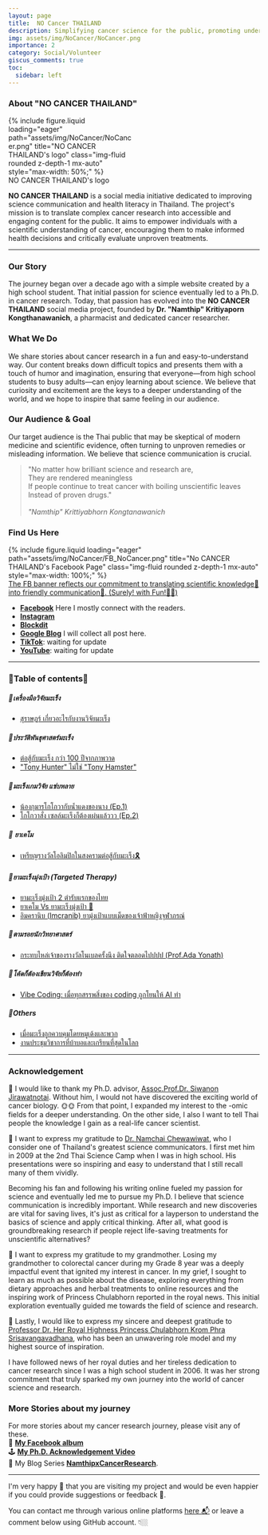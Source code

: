 ```yaml
---
layout: page
title:  NO Cancer THAILAND
description: Simplifying cancer science for the public, promoting understanding of cancer biology and precision medicine. 
img: assets/img/NoCancer/NoCancer.png
importance: 2
category: Social/Volunteer
giscus_comments: true
toc:
  sidebar: left
---
```

### About "NO CANCER THAILAND"

<div class="row justify-content-center">
  <div class="col-sm mt-3 mt-md-0 content-center" style="max-width: 50%;">
    {% include figure.liquid loading="eager" path="assets/img/NoCancer/NoCancer.png" title="NO CANCER THAILAND's logo" class="img-fluid rounded z-depth-1 mx-auto" style="max-width: 50%;" %}
  </div>
</div>
<div class="caption text-center">
    <a>NO CANCER THAILAND's logo</a>
</div>

**NO CANCER THAILAND** is a social media initiative dedicated to improving science communication and health literacy in Thailand. The project's mission is to translate complex cancer research into accessible and engaging content for the public. It aims to empower individuals with a scientific understanding of cancer, encouraging them to make informed health decisions and critically evaluate unproven treatments.

---

### Our Story

The journey began over a decade ago with a simple website created by a high school student. That initial passion for science eventually led to a Ph.D. in cancer research. Today, that passion has evolved into the **NO CANCER THAILAND** social media project, founded by **Dr. "Namthip" Kritiyaporn Kongthanawanich**, a pharmacist and dedicated cancer researcher.

### What We Do

We share stories about cancer research in a fun and easy-to-understand way. Our content breaks down difficult topics and presents them with a touch of humor and imagination, ensuring that everyone—from high school students to busy adults—can enjoy learning about science. We believe that curiosity and excitement are the keys to a deeper understanding of the world, and we hope to inspire that same feeling in our audience.

### Our Audience & Goal

Our target audience is the Thai public that may be skeptical of modern medicine and scientific evidence, often turning to unproven remedies or misleading information. We believe that science communication is crucial. 
> "No matter how brilliant science and research are, \
> They are rendered meaningless \
> If people continue to treat cancer with boiling unscientific leaves \
> Instead of proven drugs." \
> \
>   *"Namthip" Krittiyabhorn Kongtanawanich*

### Find Us Here
<div class="row justify-content-center">
  <div class="col-sm mt-3 mt-md-0 content-center" style="max-width: 100%;">
    {% include figure.liquid loading="eager" path="assets/img/NoCancer/FB_NoCancer.png" title="No CANCER THAILAND's Facebook Page" class="img-fluid rounded z-depth-1 mx-auto" style="max-width: 100%;" %}
  </div>
</div>
<div class="caption text-center">
    <a href="https://www.nature.com/articles/s41598-024-73581-8/figures/7" target="_blank">The FB banner reflects our commitment to translating scientific knowledge🥸 into friendly communication👻. (Surely! with Fun!🤣🤣) </a>
</div>

* [**Facebook**](https://www.facebook.com/NoCancerTH) Here I mostly connect with the readers.
* [**Instagram**](instagram.com/no_cancer_th)
* [**Blockdit**](blockdit.com/no_cancer)
* [**Google Blog**](https://nocancerth.blogspot.com) I will collect all post here.
* [**TikTok**](tiktok.com/@no_cancer_th): waiting for update
* [**YouTube**](youtube.com/%40NO-CANCER-THAILAND): waiting for update

---
### 🧶Table of contents🧶
##### 🍭เครื่องมือวิจัยมะเร็ง
- [สุราษฎร์ เกี่ยวอะไรกับงานวิจัยมะเร็ง](https://nocancerth.blogspot.com/2025/02/blog-post.html) 

##### 🍭ประวัติพันธุศาสตร์มะเร็ง
- [ต่อสู้กับมะเร็ง กว่า 100 ปีจากภาพวาด](https://nocancerth.blogspot.com/2025/04/100.html) 
- ["Tony Hunter" ไม่ใช่ "Tony Hamster"](https://nocancerth.blogspot.com/2025/07/tony-hunter-tony-hamster.html)

##### 🍭มะเร็งเกมวิจัย แซ่บหลาย
- [น้องกุมารโกโกวากับน้ำแดงของนาง (Ep.1)](https://nocancerth.blogspot.com/2025/07/ep1.html) 
- [โกโกวาสั่ง เซลล์มะเร็งก็ต้องเผ่นแล้ววว (Ep.2)](https://nocancerth.blogspot.com/2025/07/ep2.html)

##### 🍭 ยาเคโม
- [เหรียญรางวัลโอลิมปิกในสงครามต่อสู้กับมะเร็ง🎗️](https://nocancerth.blogspot.com/2025/08/blog-post_12.html)

##### 🍭ยามะเร็งมุ่งเป้า (Targeted Therapy)
- [ยามะเร็งมุ่งเป้า 2 ตำรับแรกของไทย](https://nocancerth.blogspot.com/2025/07/2.html) 
- [ยาเคโม Vs ยามะเร็งมุ่งเป้า 🎯](https://nocancerth.blogspot.com/2025/07/vs.html)
- [อิมครานิบ (Imcranib) ยามุ่งเป้าแบบเม็ดของเจ้าฟ้าหญิงจุฬาภรณ์](https://nocancerth.blogspot.com/2025/07/imcranib.html)

##### 🍭ตามรอยนักวิทยาศาสตร์
- [กระทบไหล่เจ้าของรางวัลโนเบลครั้งนึง ติดใจตลอดไปปปป (Prof.Ada Yonath)](https://nocancerth.blogspot.com/2025/08/1st-met-nobel-laureate-like-hollywood.html)

##### 🍭โค้ดก็ต้องเขียนวิจัยก็ต้องทำ
- [Vibe Coding: เมื่อทุกสรรพสิ่งของ coding ถูกโยนให้ AI ทำ](https://nocancerth.blogspot.com/2025/08/vibe-coding-coding-ai.html)

##### 🍭Others
- [เมื่อมะเร็งถูกควบคุมโดยหมูเด้งและพวก](https://nocancerth.blogspot.com/2025/04/blog-post.html) 
- [งานประชุมวิชาการที่บ้าบอและเกรียนที่สุดในโลก](https://nocancerth.blogspot.com/2025/08/blog-post.html) 

---
### Acknowledgement
🌸 I would like to thank my Ph.D. advisor, [Assoc.Prof.Dr. Siwanon Jirawatnotai](https://scholar.google.ca/citations?user=5nSlAnIAAAAJ&hl=en). Without him, I would not have discovered the exciting world of cancer biology. 🌞🌞 From that point, I expanded my interest to the -omic fields for a deeper understanding. On the other side, I also I want to tell Thai people the knowledge I gain as a real-life cancer scientist. 

🌸 I want to express my gratitude to [Dr. Namchai Chewawiwat](https://www.facebook.com/namchai.chewawiwat), who I consider one of Thailand's greatest science communicators. I first met him in 2009 at the 2nd Thai Science Camp when I was in high school. His presentations were so inspiring and easy to understand that I still recall many of them vividly. 

Becoming his fan and following his writing online fueled my passion for science and eventually led me to pursue my Ph.D. I believe that science communication is incredibly important. While research and new discoveries are vital for saving lives, it's just as critical for a layperson to understand the basics of science and apply critical thinking. After all, what good is groundbreaking research if people reject life-saving treatments for unscientific alternatives?

🌸 I want to express my gratitude to my grandmother. Losing my grandmother to colorectal cancer during my Grade 8 year was a deeply impactful event that ignited my interest in cancer. In my grief, I sought to learn as much as possible about the disease, exploring everything from dietary approaches and herbal treatments to online resources and the inspiring work of Princess Chulabhorn reported in the royal news. This initial exploration eventually guided me towards the field of science and research.

🌸 Lastly, I would like to express my sincere and deepest gratitude to [Professor Dr. Her Royal Highness Princess Chulabhorn Krom Phra Srisavangavadhana](https://www.cri.or.th/about-the-president/), who has been an unwavering role model and my highest source of inspiration. 

I have followed news of her royal duties and her tireless dedication to cancer research since I was a high school student in 2006. It was her strong commitment that truly sparked my own journey into the world of cancer science and research.

### More Stories about my journey
For more stories about my cancer research journey, please visit any of these. \
📸 [**My Facebook album**](https://www.facebook.com/media/set/?vanity=kuchiki.namtip&set=a.10228063510800738) \
🕹 [**My Ph.D. Acknowledgement Video**](https://youtu.be/nF-Zi4bwlnI?si=diS4tx-gR5hBM8X-) \
📝 My Blog Series [**NamthipxCancerResearch**](https://write-2-thrive.blogspot.com/search/label/NamthipxCancerResearch).

---
I'm very happy 🥰 that you are visiting my project and would be even happier if you could provide suggestions or feedback 🤩. 

You can contact me through various online platforms [here 📬](https://kuchikinamthip.github.io/) or leave a comment below using GitHub account. 👇🏼
